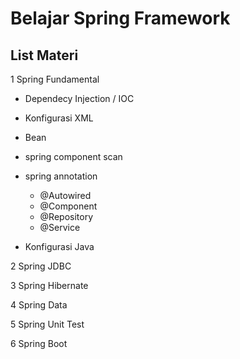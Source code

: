 # Belajar Spring Framework

## List Materi
1 Spring Fundamental

  * Dependecy Injection / IOC
  * Konfigurasi XML
  * Bean
  * spring component scan
  * spring annotation

    - @Autowired
    - @Component
    - @Repository
    - @Service
    
  * Konfigurasi Java

2 Spring JDBC

3 Spring Hibernate

4 Spring Data 

5 Spring Unit Test

6 Spring Boot
